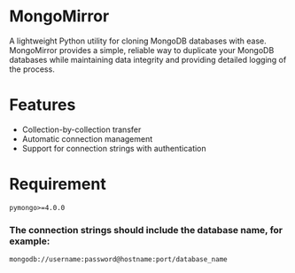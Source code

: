# MongoMirror
A lightweight Python utility for cloning MongoDB databases with ease. MongoMirror provides a simple, reliable way to duplicate your MongoDB databases while maintaining data integrity and providing detailed logging of the process.
# Features
- Collection-by-collection transfer
- Automatic connection management
- Support for connection strings with authentication
# Requirement
`pymongo>=4.0.0`
### The connection strings should include the database name, for example:
`mongodb://username:password@hostname:port/database_name`

